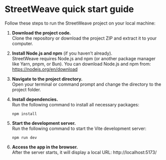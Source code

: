 # StreetWeave quick start guide 

Follow these steps to run the StreetWeave project on your local machine:

1. **Download the project code.**  
   Clone the repository or download the project ZIP and extract it to your computer.

2. **Install Node.js and npm** (if you haven’t already).  
   StreetWeave requires Node.js and npm (or another package manager like Yarn, pnpm, or Bun). You can download Node.js and npm from: https://nodejs.org/en/download

3. **Navigate to the project directory.**  
   Open your terminal or command prompt and change the directory to the project folder.

4. **Install dependencies.**  
   Run the following command to install all necessary packages:

   `npm install`

5. **Start the development server.**  
   Run the following command to start the Vite development server:
   
   `npm run dev`

6. **Access the app in the browser.**  
   After the server starts, it will display a local URL: http://localhost:5173/
   
  



